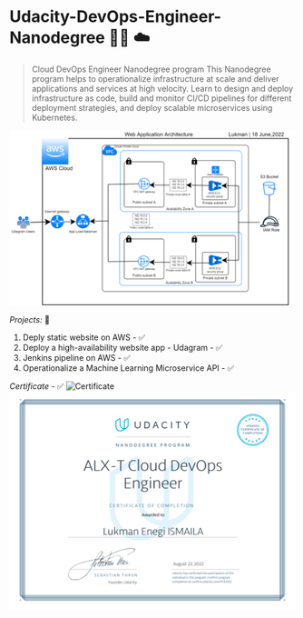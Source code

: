 # Udacity-DevOps-Engineer-Nanodegree :technologist: :cloud:

> Cloud DevOps Engineer Nanodegree program
This Nanodegree program helps to operationalize infrastructure at scale and deliver applications and services at high velocity. Learn to design and deploy infrastructure as code, build and monitor CI/CD pipelines for different deployment strategies, and deploy scalable microservices using Kubernetes.

![DevOps App Architecture](https://raw.githubusercontent.com/ismailukman/Udacity-DevOps-Engineer-Nanodegree/master/2-Deply-Highly-available-webApp-Udagram/devops_architech.png)

*Projects:*  :open_book:
1. Deply static website on AWS - :white_check_mark:
2. Deploy a high-availability website app - Udagram - :white_check_mark:
3. Jenkins pipeline on AWS - :white_check_mark: 
4. Operationalize a Machine Learning Microservice API - :white_check_mark: 

*Certificate* - :white_check_mark: 
![Certificate](https://confirm.udacity.com/ATJLKJSZ)
![Certificate](https://raw.githubusercontent.com/ismailukman/Udacity-DevOps-Engineer-Nanodegree/master/4-ML-Microservices/devops-lukman.png)
